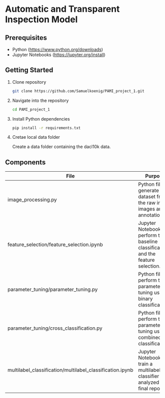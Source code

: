 # Automatic and Transparent Inspection Model

## Prerequisites

-   Python (https://www.python.org/downloads)
-   Jupyter Notebooks (https://jupyter.org/install)

## Getting Started

1. Clone repository

    ```bash
    git clone https://github.com/Samuelkoenig/PAMI_project_1.git
    ```

2. Navigate into the repository

    ```bash
    cd PAMI_project_1
    ```

3. Install Python dependencies

    ```bash
    pip install -r requirements.txt
    ```

4. Cretae local data folder

   Create a data folder containing the dacl10k data.

## Components

| File                                                      | Purpose                                                                             |
| --------------------------------------------------------- | ----------------------------------------------------------------------------------- |
| image_processing.py                                       | Python file to generate the dataset from the raw input images and annotations.      |
| feature_selection/feature_selection.ipynb                 | Jupyter Notebook to perform the baseline classifications and the feature selection. |
| parameter_tuning/parameter_tuning.py                      | Python file to perform the parameter tuning using binary classifications.           |
| parameter_tuning/cross_classification.py                  | Python file to perform the parameter tuning using a combined classification.        |
| multilabel_classification/multilabel_classification.ipynb | Jupyter Notebook to train a multilabel classifier (not analyzed in final report).   |
